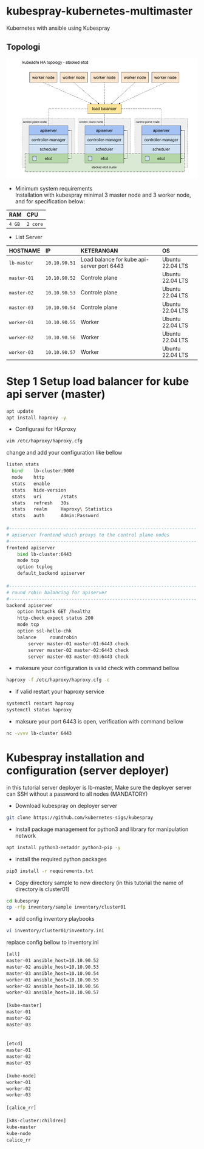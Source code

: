 # kubespray-kubernetes-multimaster
Kubernetes with ansible using Kubespray

## Topologi
![Alt text](image.png)

- Minimum system requirements </br>
Installation with kubespray minimal 3 master node and 3 worker node, and for specification below:

| RAM    | CPU      | 
| :---   | :------- | 
| `4 GB` | `2 core` | 



- List Server 

| HOSTNAME    | IP            | KETERANGAN                                 |   OS             |
| :--------   | :-------      | :----------------------------------------- | :--------------  |
| `lb-master` | `10.10.90.51` | Load balance for kube api-server port 6443 | Ubuntu 22.04 LTS |
| `master-01` | `10.10.90.52` | Controle plane                             | Ubuntu 22.04 LTS |
| `master-02` | `10.10.90.53` | Controle plane                             | Ubuntu 22.04 LTS |
| `master-03` | `10.10.90.54` | Controle plane                             | Ubuntu 22.04 LTS |
| `worker-01` | `10.10.90.55` | Worker                                     | Ubuntu 22.04 LTS |
| `worker-02` | `10.10.90.56` | Worker                                     | Ubuntu 22.04 LTS |
| `worker-03` | `10.10.90.57` | Worker                                     | Ubuntu 22.04 LTS |

# Step 1 Setup load balancer for kube api server (master)

```bash
apt update
apt install haproxy -y

```
- Configurasi for HAproxy

```bash
vim /etc/haproxy/haproxy.cfg
```
change and add your configuration like bellow

```bash
listen stats
  bind    lb-cluster:9000
  mode    http
  stats   enable
  stats   hide-version
  stats   uri       /stats
  stats   refresh   30s
  stats   realm     Haproxy\ Statistics
  stats   auth      Admin:Password

#---------------------------------------------------------------------
# apiserver frontend which proxys to the control plane nodes
#---------------------------------------------------------------------
frontend apiserver
    bind lb-cluster:6443
    mode tcp
    option tcplog
    default_backend apiserver

#---------------------------------------------------------------------
# round robin balancing for apiserver
#---------------------------------------------------------------------
backend apiserver
    option httpchk GET /healthz
    http-check expect status 200
    mode tcp
    option ssl-hello-chk
    balance     roundrobin
        server master-01 master-01:6443 check
        server master-02 master-02:6443 check
        server master-03 master-03:6443 check

```
- makesure your configuration is valid check with command bellow

```bash
haproxy -f /etc/haproxy/haproxy.cfg -c
```
- if valid restart your haproxy service
```bash
systemctl restart haproxy 
systemctl status haproxy
```
- maksure your port 6443 is open, verification with command bellow
```bash
nc -vvvv lb-cluster 6443
```

# Kubespray installation and configuration (server deployer) 
in this tutorial server deployer is lb-master, Make sure the deployer server can SSH without a password to all nodes (MANDATORY)</br>

- Download kubespray on deployer server
```bash
git clone https://github.com/kubernetes-sigs/kubespray
```
- Install package management for python3 and library for manipulation network
```bash 
apt install python3-netaddr python3-pip -y
```
- install the required python packages

```bash
pip3 install -r requirements.txt
```
- Copy directory sample to new directory (in this tutorial the name of directory is cluster01)
```bash
cd kubespray
cp -rfp inventory/sample inventory/cluster01
```
- add config inventory playbooks
```bash
vi inventory/cluster01/inventory.ini
``` 
replace config bellow to inventory.ini
```bash
[all]
master-01 ansible_host=10.10.90.52 
master-02 ansible_host=10.10.90.53
master-03 ansible_host=10.10.90.54
worker-01 ansible_host=10.10.90.55
worker-02 ansible_host=10.10.90.56
worker-03 ansible_host=10.10.90.57

[kube-master]
master-01
master-02
master-03


[etcd]
master-01
master-02
master-03

[kube-node]
worker-01
worker-02
worker-03

[calico_rr]

[k8s-cluster:children]
kube-master
kube-node
calico_rr

```